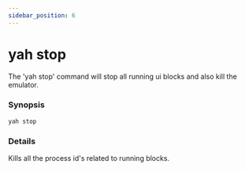 ```yaml
---
sidebar_position: 6
---
```


# yah stop

The 'yah stop' command will stop all running ui blocks and also kill the emulator.

### Synopsis

    yah stop

### Details

Kills all the process id's related to running blocks.

<!-- ### Configuration -->
